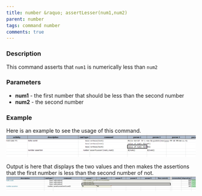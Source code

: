 ```yaml
---
title: number &raquo; assertLesser(num1,num2)
parent: number
tags: command number
comments: true
---
```



### Description
This command asserts that `num1` is numerically less than `num2`


### Parameters
- **num1** - the first number that should be less than the second number
- **num2** - the second number


### Example
Here is an example to see the usage of this command.<br/>
![](image/assertLesser_01.png)

Output is here that displays the two values and then makes the assertions that the first number is less than the 
second number of not.<br/>
![](image/assertLesser_02.png)
